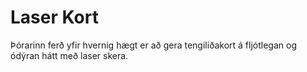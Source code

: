 # Laser Kort

Þórarinn ferð yfir hvernig hægt er að gera tengiliðakort á fljótlegan og ódýran hátt með laser skera.
